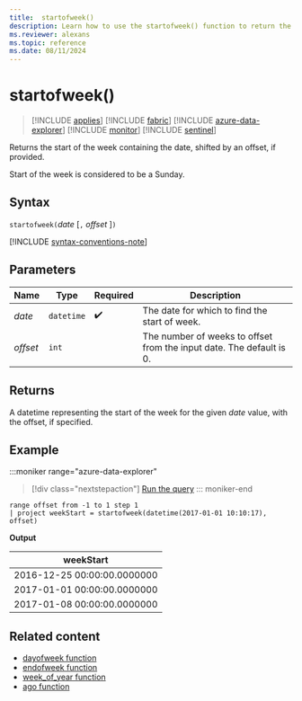 ```yaml
---
title:  startofweek()
description: Learn how to use the startofweek() function to return the start of the week for the given date.
ms.reviewer: alexans
ms.topic: reference
ms.date: 08/11/2024
---
```

# startofweek()

> [!INCLUDE [applies](../includes/applies-to-version/applies.md)] [!INCLUDE [fabric](../includes/applies-to-version/fabric.md)] [!INCLUDE [azure-data-explorer](../includes/applies-to-version/azure-data-explorer.md)] [!INCLUDE [monitor](../includes/applies-to-version/monitor.md)] [!INCLUDE [sentinel](../includes/applies-to-version/sentinel.md)]

Returns the start of the week containing the date, shifted by an offset, if provided.

Start of the week is considered to be a Sunday.

## Syntax

`startofweek(`*date* [`,` *offset* ]`)`

[!INCLUDE [syntax-conventions-note](../includes/syntax-conventions-note.md)]

## Parameters

| Name | Type | Required | Description |
|--|--|--|--|
| *date* | `datetime` |  :heavy_check_mark: | The date for which to find the start of week.|
| *offset* | `int` | | The number of weeks to offset from the input date. The default is 0.|

## Returns

A datetime representing the start of the week for the given *date* value, with the offset, if specified.

## Example

:::moniker range="azure-data-explorer"
> [!div class="nextstepaction"]
> <a href="https://dataexplorer.azure.com/clusters/help/databases/Samples?query=H4sIAAAAAAAAAy2MQQqAMAwE775ijxYUGi8FwVf4gqKpqNSUGvDi421BGFiYhcn+2hgSws2KkCWiJ6iAcCsnUPMiZTl4UTzM56w+K6ZylpVQVbt6Zd0jt4Ml11sqgOxYcab72+YDGdMCYmkAAAA=" target="_blank">Run the query</a>
::: moniker-end

```kusto
range offset from -1 to 1 step 1
| project weekStart = startofweek(datetime(2017-01-01 10:10:17), offset) 
```

**Output**

|weekStart|
|---|
|2016-12-25 00:00:00.0000000|
|2017-01-01 00:00:00.0000000|
|2017-01-08 00:00:00.0000000|

## Related content

* [dayofweek function](./day-of-week-function.md)
* [endofweek function](./endofweek-function.md)
* [week_of_year function](./week-of-year-function.md)
* [ago function](./ago-function.md)